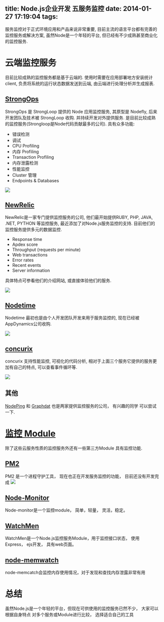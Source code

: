 title: Node.js企业开发 五服务监控
date: 2014-01-27 17:19:04
tags:
---
服务监控对于正式环境应用和产品来说非常重要, 目前主流的语言平台都有完善的监控服务或解决方案, 虽然Node是一个年轻的平台, 但已经有不少成熟甚至商业化的监控服务.


# 云端监控服务
目前比较成熟的监控服务都是基于云端的. 使用时需要在应用部署地方安装统计client, 负责将系统的运行状态数据发送到云端, 由云端进行处理分析并生成报表.

## [StrongOps](http://strongloop.com/node-js-performance/strongops/)
StrongOps 是 StrongLoop 提供的 Node 应用监控服务, 其原型是 Nodefly, 后来开发团队及技术被 StrongLoop 收购. 并持续开发对外提供服务. 是目前比较成熟的监控服务(Strongloop是Node代码贡献最多的公司). 具有众多功能:

* 错误检测
* 调试
* CPU Profiling
* 内存 Profiling
* Transaction Profiling
* 内存泄露检测
* 性能监控
* Cluster 管理
* Endpoints & Databases

![](http://public1.qiniudn.com/img/StrongLoop%20%20%20StrongOps.png.resized.png)


## [NewRelic](http://newrelic.com/nodejs)
NewRelic是一家专门提供监控服务的公司, 他们最开始提供RUBY, PHP, JAVA, .NET, PYTHON 等监控服务, 最近添加了对Node.js服务监控的支持. 目前他们的监控服务提供多元的数据监控.

* Response time
* Apdex score
* Throughput (requests per minute)
* Web transactions
* Error rates
* Recent events
* Server information

具体特点可参看他们的介绍网站, 或直接体验他们的服务.


![](http://public1.qiniudn.com/img/Node.js%20Troubleshooting%20%20%20Performance%20Monitoring%20%20%20New%20Relic.png.resized.png)


## [Nodetime](http://nodetime.com/)
Nodetime 最初也是由个人开发团队开发来用于服务监控的, 现在已经被AppDynamics公司收购. 

![](http://public1.qiniudn.com/img/Nodetime%20%20%20Performance%20Analytics%20for%20Node.js%20Applications%20%20Node.js%20APM.png.resized.png)

## [concurix](http://www.concurix.com/home)
concurix 支持性能监控, 可视化的代码分析, 相对于上面三个服务它提供的服务更加有自己的特点, 可以查看事件循环等.

![](http://public1.qiniudn.com/img/Concurix%20%20%20Node.js%20Monitoring%20and%20Profiling.png.resized.png)


## 其他
[NodePing](http://nodeping.com/) 和 [Graphdat](http://www.graphdat.com/) 也是两家提供监控服务的公司， 有兴趣的同学
可以尝试一下.

# [监控 Module](https://nodejsmodules.org/tags/profiler)
除了这些云服务性质的监控服务外还有一些第三方Module 具有监控功能.

## [PM2](https://github.com/Unitech/pm2)
PM2 是一个进程守护工具， 现在也正在开发服务监控的功能， 目前还没有开发完成
![](https://keymetrics.io/assets/images/application-demo.png?v=7214ee7be4)

## [Node-Monitor](http://lorenwest.github.io/node-monitor/)
Node-monitor是一个监控module， 简单，轻量， 灵活，稳定。

## [WatchMen](https://github.com/iloire/WatchMen)
WatchMen是一个Node.js监控服务Module，用于监控接口状态， 使用Express， ejs开发，
具有web页面。

## [node-memwatch](https://github.com/lloyd/node-memwatch)
node-memcatch会监控内存使用情况，对于发现和查找内存泄露非常有用



# 总结
虽然Node.js是一个年轻的平台，但现在可供使用的监控服务已然不少， 大家可以根据自身特点
对多个服务或Module进行比较， 选择适合自己的工具


